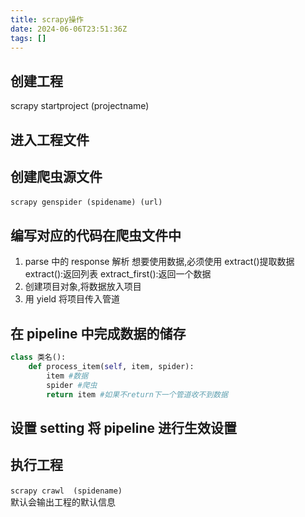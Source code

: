```yaml
---
title: scrapy操作
date: 2024-06-06T23:51:36Z
tags: []
---
```


## 创建工程

scrapy startproject (projectname)

## 进入工程文件

## 创建爬虫源文件

​`scrapy genspider (spidename) (url)`​

## 编写对应的代码在爬虫文件中

1. parse 中的 response 解析
   想要使用数据,必须使用 extract()提取数据
   extract():返回列表
   extract_first():返回一个数据
2. 创建项目对象,将数据放入项目
3. 用 yield 将项目传入管道

## 在 pipeline 中完成数据的储存

```python
class 类名():
    def process_item(self, item, spider):
        item #数据
        spider #爬虫
        return item #如果不return下一个管道收不到数据
```

## 设置 setting 将 pipeline 进行生效设置

## 执行工程

​`scrapy crawl  (spidename)`​  
默认会输出工程的默认信息

‍
